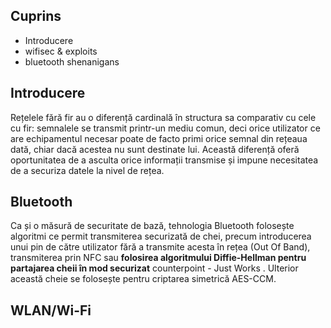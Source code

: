 ## Cuprins

- Introducere
- wifisec & exploits
- bluetooth shenanigans

## Introducere

Rețelele fără fir au o diferență cardinală în structura sa comparativ cu cele cu fir: semnalele se transmit printr-un mediu comun, deci orice utilizator ce are echipamentul necesar poate de facto primi orice semnal din rețeaua dată, chiar dacă acestea nu sunt destinate lui. Această diferență oferă oportunitatea de a asculta orice informații transmise și impune necesitatea de a securiza datele la nivel de rețea. 

## Bluetooth

Ca și o măsură de securitate de bază, tehnologia Bluetooth folosește algoritmi ce permit transmiterea securizată de chei, precum introducerea unui pin de către utilizator fără a transmite acesta în rețea (Out Of Band), transmiterea prin NFC sau **folosirea algoritmului Diffie-Hellman pentru partajarea cheii în mod securizat** counterpoint - Just Works . Ulterior această cheie se folosește pentru criptarea simetrică AES-CCM. 

## WLAN/Wi-Fi

